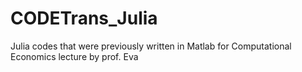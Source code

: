 # CODETrans_Julia
Julia codes that were previously written in Matlab for Computational Economics lecture by prof. Eva
